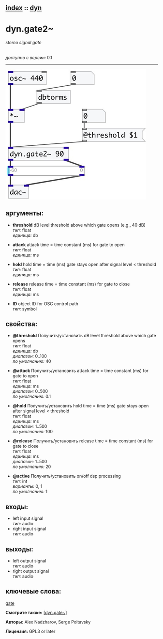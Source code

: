 [index](index.html) :: [dyn](category_dyn.html)
---

# dyn.gate2~

###### stereo signal gate

*доступно с версии:* 0.1

---




[![example](../examples/img/dyn.gate2~.jpg)](../examples/pd/dyn.gate2~.pd)



## аргументы:

* **threshold**
dB level threshold above which gate opens (e.g., 40 dB)<br>
_тип:_ float<br>
_единица:_ db<br>

* **attack**
attack time = time constant (ms) for gate to open<br>
_тип:_ float<br>
_единица:_ ms<br>

* **hold**
hold time = time (ms) gate stays open after signal level &lt; threshold<br>
_тип:_ float<br>
_единица:_ ms<br>

* **release**
release time = time constant (ms) for gate to close<br>
_тип:_ float<br>
_единица:_ ms<br>

* **ID**
object ID for OSC control path<br>
_тип:_ symbol<br>





## свойства:

* **@threshold** 
Получить/установить dB level threshold above which gate opens<br>
_тип:_ float<br>
_единица:_ db<br>
_диапазон:_ 0..100<br>
_по умолчанию:_ 40<br>

* **@attack** 
Получить/установить attack time = time constant (ms) for gate to open<br>
_тип:_ float<br>
_единица:_ ms<br>
_диапазон:_ 0..500<br>
_по умолчанию:_ 0.1<br>

* **@hold** 
Получить/установить hold time = time (ms) gate stays open after signal level &lt; threshold<br>
_тип:_ float<br>
_единица:_ ms<br>
_диапазон:_ 1..500<br>
_по умолчанию:_ 100<br>

* **@release** 
Получить/установить release time = time constant (ms) for gate to close<br>
_тип:_ float<br>
_единица:_ ms<br>
_диапазон:_ 1..500<br>
_по умолчанию:_ 20<br>

* **@active** 
Получить/установить on/off dsp processing<br>
_тип:_ int<br>
_варианты:_ 0, 1<br>
_по умолчанию:_ 1<br>



## входы:

* left input signal<br>
_тип:_ audio
* right input signal<br>
_тип:_ audio



## выходы:

* left output signal<br>
_тип:_ audio
* right output signal<br>
_тип:_ audio



## ключевые слова:

[gate](keywords/gate.html)



**Смотрите также:**
[\[dyn.gate~\]](dyn.gate~.html)




**Авторы:** Alex Nadzharov, Serge Poltavsky




**Лицензия:** GPL3 or later





